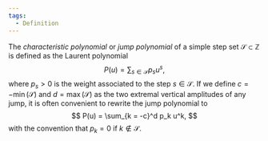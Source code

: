 ```yaml
---
tags:
  - Definition
---
```

The *characteristic polynomial* or *jump polynomial* of a simple step set $\mathcal{S} \subset \mathbb{Z}$ is defined as the Laurent polynomial
$$
P(u) = \sum_{s \in \mathcal{S}} p_s u^s,
$$
where $p_s > 0$ is the weight associated to the step $s \in \mathcal{S}$.
If we define $c = - \min(\mathcal{S})$ and $d = \max(\mathcal{S})$ as the two extremal vertical amplitudes of any jump, it is often convenient to rewrite the jump polynomial to
$$
P(u) = \sum_{k = -c}^d p_k u^k,
$$
with the convention that $p_k = 0$ if $k \notin \mathcal{S}$.
